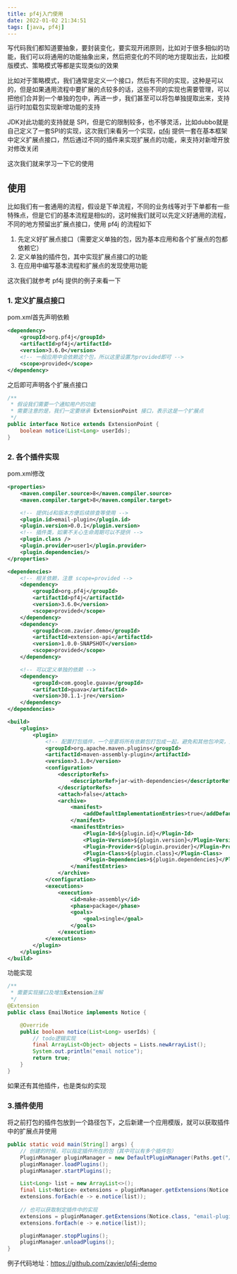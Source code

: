 ```yaml
---
title: pf4j入门使用
date: 2022-01-02 21:34:51
tags: [java, pf4j]
---
```


写代码我们都知道要抽象，要封装变化，要实现开闭原则，比如对于很多相似的功能，我们可以将通用的功能抽象出来，然后把变化的不同的地方提取出去，比如模版模式、策略模式等都是实现类似的效果

比如对于策略模式，我们通常是定义一个接口，然后有不同的实现，这种是可以的，但是如果通用流程中要扩展的点较多的话，这些不同的实现也需要管理，可以把他们合并到一个单独的包中，再进一步，我们甚至可以将包单独提取出来，支持运行时加载包实现新增功能的支持

JDK对此功能的支持就是 SPI，但是它的限制较多，也不够灵活，比如dubbo就是自己定义了一套SPI的实现，这次我们来看另一个实现，[pf4j](https://github.com/pf4j/pf4j) 提供一套在基本框架中定义扩展点接口，然后通过不同的插件来实现扩展点的功能，来支持对新增开放对修改关闭

这次我们就来学习一下它的使用

<!-- more -->

## 使用

比如我们有一套通用的流程，假设是下单流程，不同的业务线等对于下单都有一些特殊点，但是它们的基本流程是相似的，这时候我们就可以先定义好通用的流程，不同的地方预留出扩展点接口，使用 pf4j 的流程如下

1. 先定义好扩展点接口（需要定义单独的包，因为基本应用和各个扩展点的包都依赖它）
2. 定义单独的插件包，其中实现扩展点接口的功能
3. 在应用中编写基本流程和扩展点的发现使用功能

这次我们就参考 pf4j 提供的例子来看一下

### 1. 定义扩展点接口

pom.xml首先声明依赖

```xml
<dependency>
    <groupId>org.pf4j</groupId>
    <artifactId>pf4j</artifactId>
    <version>3.6.0</version>
    <!-- 一般应用中会依赖这个包，所以这里设置为provided即可 -->
    <scope>provided</scope>
</dependency>
```

之后即可声明各个扩展点接口

```java
/**
 * 假设我们需要一个通知用户的功能
 * 需要注意的是，我们一定要继承 ExtensionPoint 接口，表示这是一个扩展点
 */
public interface Notice extends ExtensionPoint {
    boolean notice(List<Long> userIds);
}
```

### 2. 各个插件实现

pom.xml修改

```xml
<properties>
    <maven.compiler.source>8</maven.compiler.source>
    <maven.compiler.target>8</maven.compiler.target>

    <!-- 提供id和版本方便后续排查等使用 -->
    <plugin.id>email-plugin</plugin.id>
    <plugin.version>0.0.1</plugin.version>
    <!-- 插件类，如果不关心生命周期可以不提供 -->
    <plugin.class />
    <plugin.provider>user1</plugin.provider>
    <plugin.dependencies/>
</properties>

<dependencies>
    <!-- 相关依赖，注意 scope=provided -->
    <dependency>
        <groupId>org.pf4j</groupId>
        <artifactId>pf4j</artifactId>
        <version>3.6.0</version>
        <scope>provided</scope>
    </dependency>
    <dependency>
        <groupId>com.zavier.demo</groupId>
        <artifactId>extension-api</artifactId>
        <version>1.0.0-SNAPSHOT</version>
        <scope>provided</scope>
    </dependency>

    <!-- 可以定义单独的依赖 -->
    <dependency>
        <groupId>com.google.guava</groupId>
        <artifactId>guava</artifactId>
        <version>30.1.1-jre</version>
    </dependency>
</dependencies>

<build>
    <plugins>
        <plugin>
            <!-- 配置打包插件，一个是要将所有依赖包打包成一起，避免和其他包冲突，第二是要将插件信息写入到manifest.mf -->
            <groupId>org.apache.maven.plugins</groupId>
            <artifactId>maven-assembly-plugin</artifactId>
            <version>3.1.0</version>
            <configuration>
                <descriptorRefs>
                    <descriptorRef>jar-with-dependencies</descriptorRef>
                </descriptorRefs>
                <attach>false</attach>
                <archive>
                    <manifest>
                        <addDefaultImplementationEntries>true</addDefaultImplementationEntries>
                    </manifest>
                    <manifestEntries>
                        <Plugin-Id>${plugin.id}</Plugin-Id>
                        <Plugin-Version>${plugin.version}</Plugin-Version>
                        <Plugin-Provider>${plugin.provider}</Plugin-Provider>
                        <Plugin-Class>${plugin.class}</Plugin-Class>
                        <Plugin-Dependencies>${plugin.dependencies}</Plugin-Dependencies>
                    </manifestEntries>
                </archive>
            </configuration>
            <executions>
                <execution>
                    <id>make-assembly</id>
                    <phase>package</phase>
                    <goals>
                        <goal>single</goal>
                    </goals>
                </execution>
            </executions>
        </plugin>
    </plugins>
</build>
```

功能实现

```java
/**
 * 需要实现接口及增加Extension注解
 */
@Extension
public class EmailNotice implements Notice {

    @Override
    public boolean notice(List<Long> userIds) {
        // todo逻辑实现
        final ArrayList<Object> objects = Lists.newArrayList();
        System.out.println("email notice");
        return true;
    }
}
```

如果还有其他插件，也是类似的实现

### 3.插件使用

将之前打包的插件包放到一个路径包下，之后新建一个应用模版，就可以获取插件中的扩展点并使用

```java
public static void main(String[] args) {
    // 创建的时候，可以指定插件所在的包（其中可以有多个插件包）
    PluginManager pluginManager = new DefaultPluginManager(Paths.get("/u/plugins"));
    pluginManager.loadPlugins();
    pluginManager.startPlugins();

    List<Long> list = new ArrayList<>();
    final List<Notice> extensions = pluginManager.getExtensions(Notice.class);
    extensions.forEach(e -> e.notice(list));
    
    // 也可以获取制定插件中的实现
    extensions = pluginManager.getExtensions(Notice.class, "email-plugin");
    extensions.forEach(e -> e.notice(list));

    pluginManager.stopPlugins();
    pluginManager.unloadPlugins();
}
```



例子代码地址：https://github.com/zavier/pf4j-demo

